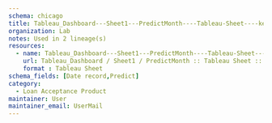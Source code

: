 ```yaml
---
schema: chicago
title: Tableau_Dashboard---Sheet1---PredictMonth----Tableau-Sheet----kensuintegration-site----Loan-Acceptance-Product
organization: Lab
notes: Used in 2 lineage(s)
resources:
  - name: Tableau_Dashboard---Sheet1---PredictMonth----Tableau-Sheet----kensuintegration-site----Loan-Acceptance-Product 
    url: Tableau_Dashboard / Sheet1 / PredictMonth :: Tableau Sheet :: kensuintegration site :: Loan Acceptance Product 
    format : Tableau Sheet
schema_fields: [Date record,Predict]
category:
  - Loan Acceptance Product
maintainer: User
maintainer_email: UserMail
---
```

